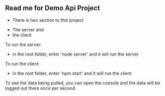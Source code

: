 ## Read me for Demo Api Project ##

- There is two section to this project
+ The server and
+ the client

To run the server: 
- in the root folder, enter 'node server' and it will run the server

To run the client: 
- in the root folder, enter 'npm start' and it will run the client

To see the data being pulled, you can open the console and the data will be logged out there once per second.